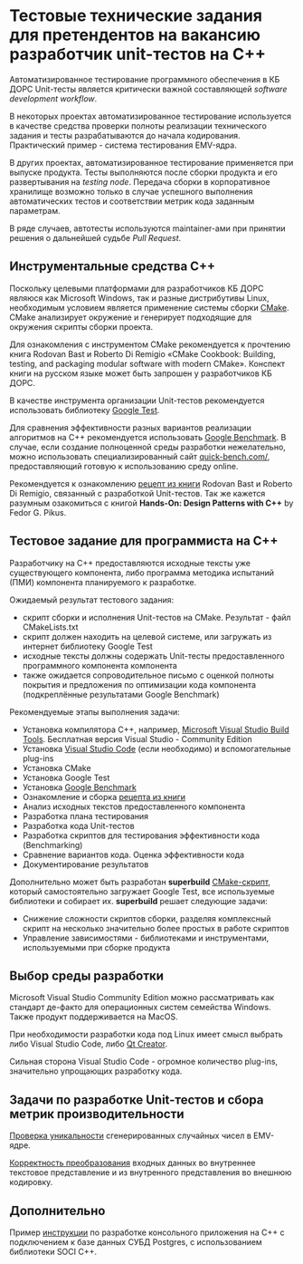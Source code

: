 # Тестовые технические задания для претендентов на вакансию разработчик unit-тестов на C++

Автоматизированное тестирование программного обеспечения в КБ ДОРС Unit-тесты является критически важной составляющей _software development workflow_.

В некоторых проектах автоматизированное тестирование используется в качестве средства проверки полноты реализации технического задания и тесты разрабатываются до начала кодирования. Практический пример - система тестирования EMV-ядра.

В других проектах, автоматизированное тестирование применяется при выпуске продукта. Тесты выполняются после сборки продукта и его развертывания на _testing node_. Передача сборки в корпоративное хранилище возможно только в случае успешного выполнения автоматических тестов и соответствии метрик кода заданным параметрам.

В ряде случаев, автотесты используются maintainer-ами при принятии решения о дальнейшей судьбе _Pull Request_.

## Инструментальные средства C++

Поскольку целевыми платформами для разработчиков КБ ДОРС являюся как Microsoft Windows, так и разные дистрибутивы Linux, необходимым условием является применение системы сборки [CMake](https://cmake.org/). CMake анализирует окружение и генерирует подходящие для окружения скрипты сборки проекта.

Для ознакомления с инструментом CMake рекомендуется к прочтению книга Rodovan Bast и Roberto Di Remigio «CMake Cookbook: Building, testing, and packaging modular software with modern CMake». Конспект книги на русском языке может быть запрошен у разработчиков КБ ДОРС.

В качестве инструмента организации Unit-тестов рекомендуется использовать библиотеку [Google Test](https://github.com/google/googletest).

Для сравнения эффективности разных вариантов реализации алгоритмов на C++ рекомендуется использовать [Google Benchmark](https://github.com/google/benchmark). В случае, если создание полноценной среды разработки нежелательно, можно использовать специализированный сайт [quick-bench.com/](https://quick-bench.com/), предоставляющий готовую к использованию среду online.

Рекомендуется к ознакомлению [рецепт из книги](https://github.com/dev-cafe/cmake-cookbook/tree/v1.0/chapter-04) Rodovan Bast и Roberto Di Remigio, связанный с разработкой Unit-тестов. Так же кажется разумным озакомиться с книгой **Hands-On: Design Patterns with C++** by Fedor G. Pikus.

## Тестовое задание для программиста на C++

Разработчику на C++ предоставляются исходные тексты уже существующего компонента, либо программа методика испытаний (ПМИ) компонента планируемого к разработке.

Ожидаемый результат тестового задания:

* скрипт сборки и исполнения Unit-тестов на CMake. Результат - файл CMakeLists.txt
* скрипт должен находить на целевой системе, или загружать из интернет библиотеку Google Test
* исходные тексты должны содержать Unit-тесты предоставленного программного компонента компонента
* также ожидается сопроводительное письмо с оценкой полноты покрытия и предложения по оптимизации кода компонента (подкреплённые результатами Google Benchmark)

Рекомендуемые этапы выполнения задачи:

* Установка компилятора С++, например, [Microsoft Visual Studio Build Tools](https://visualstudio.microsoft.com/ru/downloads/). Бесплатная версия Visual Studio - Community Edition
* Установка [Visual Studio Code](https://code.visualstudio.com/download) (если необходимо) и вспомогательные plug-ins
* Установка CMake
* Установка Google Test
* Установка [Google Benchmark](benchmark.md)
* Ознакомление и сборка [рецепта из книги](https://github.com/dev-cafe/cmake-cookbook/blob/v1.0/chapter-04/recipe-03/)
* Анализ исходных текстов предоставленного компонента
* Разработка плана тестирования
* Разработка кода Unit-тестов
* Разработка скриптов для тестирования эффективности кода (Benchmarking)
* Сравнение вариантов кода. Оценка эффективности кода
* Документирование результатов

Дополнительно может быть разработан **superbuild** [CMake-скрипт](CMake_GoogleTest.md), который самостоятельно загружает Google Test, все используемые библиотеки и собирает их. **superbuild** решает следующие задачи:

* Снижение сложности скриптов сборки, разделяя комплексный скрипт на несколько значительно более простых в работе скриптов
* Управление зависимостями - библиотеками и инструментами, используемыми при сборке продукта

## Выбор среды разработки

Microsoft Visual Studio Community Edition можно рассматривать как стандарт де-факто для операционных систем семейства Windows. Также продукт поддерживается на MacOS.

При необходимости разработки кода под Linux имеет смысл выбрать либо Visual Studio Code, либо [Qt Creator](https://www.qt.io/product/development-tools).

Сильная сторона Visual Studio Code - огромное количество plug-ins, значительно упрощающих разработку кода.

## Задачи по разработке Unit-тестов и сбора метрик производительности

[Проверка уникальности](uniqueRnd.md) сгенерированных случайных чисел в EMV-ядре.

[Корректность преобразования](ConvertUTF.md) входных данных во внутреннее текстовое представление и из внутренного представления во внешнюю кодировку.

## Дополнительно

Пример [инструкции](https://github.com/Kerminator1973/GTestProject/blob/main/soci_build.md) по разработке консольного приложения на C++ с подключением к базе данных СУБД Postgres, с использованием библиотеки SOCI C++.
